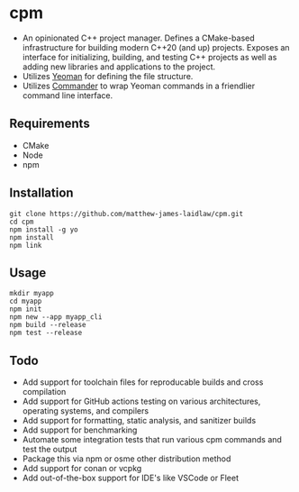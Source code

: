 # cpm
- An opinionated C++ project manager. Defines a CMake-based infrastructure for building modern C++20 (and up) projects. Exposes an interface for initializing, building, and testing C++ projects as well as adding new libraries and applications to the project.
- Utilizes [Yeoman](https://yeoman.io/) for defining the file structure.
- Utilizes [Commander](https://github.com/tj/commander.js) to wrap Yeoman commands in a friendlier command line interface.

## Requirements
- CMake
- Node
- npm

## Installation
```
git clone https://github.com/matthew-james-laidlaw/cpm.git
cd cpm
npm install -g yo
npm install
npm link
```

## Usage
```
mkdir myapp
cd myapp
npm init
npm new --app myapp_cli
npm build --release
npm test --release
```

## Todo
- Add support for toolchain files for reproducable builds and cross compilation
- Add support for GitHub actions testing on various architectures, operating systems, and compilers
- Add support for formatting, static analysis, and sanitizer builds
- Add support for benchmarking
- Automate some integration tests that run various cpm commands and test the output
- Package this via npm or osme other distribution method
- Add support for conan or vcpkg
- Add out-of-the-box support for IDE's like VSCode or Fleet

